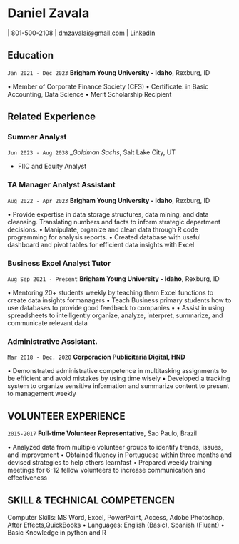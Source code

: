 
# Daniel Zavala 


<div id="webaddress">

|  801-500-2108</a>
| dmzavalai@gmail.com</a>
| <a href="https://www.linkedin.com/in/dzavalai/">LinkedIn</a>

</div>

<!-- https://www.monique.tech/the-art-of-markdown -->

## Education
`Jan 2021 - Dec 2023`
__Brigham Young University - Idaho__, Rexburg, ID

• Member of Corporate Finance Society (CFS)
• Certificate: in Basic Accounting, Data Science
• Merit Scholarship Recipient


## Related Experience

### Summer Analyst

`Jun 2023 - Aug 2038`
__Goldman Sachs_, Salt Lake City, UT

- FIIC and Equity Analyst

### TA Manager Analyst Assistant

`Aug 2022 - Apr 2023`
__Brigham Young University - Idaho__, Rexburg, ID

• Provide expertise in data storage structures, data mining, and data cleansing. Translating numbers and facts to inform strategic department decisions.
• Manipulate, organize and clean data through R code programming for analysis reports.
• Created database with useful dashboard and pivot tables for efficient data insights with Excel


### Business Excel Analyst Tutor

`Aug Sep 2021 - Present`
__Brigham Young University - Idaho__, Rexburg, ID

• Mentoring 20+ students weekly by teaching them Excel functions to create data insights formanagers
• Teach Business primary students how to use databases to provide good feedback to companies •
• Assist in using spreadsheets to intelligently organize, analyze, interpret, summarize, and communicate
 relevant data

### Administrative Assistant.

`Mar 2018 - Dec. 2020`
__Corporacion Publicitaria Digital, HND__

• Demonstrated administrative competence in multitasking assignments to be efficient and avoid mistakes by using time wisely
• Developed a tracking system to organize sensitive information and summarize content to present to management weekly



## VOLUNTEER EXPERIENCE

`2015-2017`
__Full-time Volunteer Representative__, Sao Paulo, Brazil

• Analyzed data from multiple volunteer groups to identify trends, issues, and improvement
• Obtained fluency in Portuguese within three months and devised strategies to help others learnfast
• Prepared weekly training meetings for 6-12 fellow volunteers to increase communication and
effectiveness


## SKILL & TECHNICAL COMPETENCEN

Computer Skills: MS Word, Excel, PowerPoint, Access, Adobe Photoshop, After Effects,QuickBooks
• Languages: English (Basic), Spanish (Fluent)
• Basic Knowledge in python and R



<!-- ### Footer

Last updated: May 2013 -->


